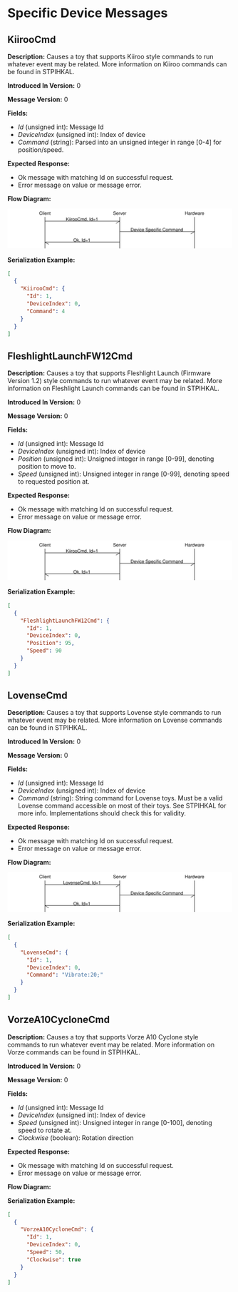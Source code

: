 # Specific Device Messages

## KiirooCmd

**Description:** Causes a toy that supports Kiiroo style commands to run whatever event may be related. More information on Kiiroo commands can be found in STPIHKAL.

**Introduced In Version:** 0

**Message Version:** 0

**Fields:**

* _Id_ \(unsigned int\): Message Id
* _DeviceIndex_ \(unsigned int\): Index of device
* _Command_ \(string\): Parsed into an unsigned integer in range \[0-4\] for position/speed.

**Expected Response:**

* Ok message with matching Id on successful request.
* Error message on value or message error.

**Flow Diagram:**

![img](kiiroocmd_diagram.svg)

**Serialization Example:**

```json
[
  {
    "KiirooCmd": {
      "Id": 1,
      "DeviceIndex": 0,
      "Command": 4
    }
  }
]
```

## FleshlightLaunchFW12Cmd

**Description:** Causes a toy that supports Fleshlight Launch \(Firmware Version 1.2\) style commands to run whatever event may be related. More information on Fleshlight Launch commands can be found in STPIHKAL.

**Introduced In Version:** 0

**Message Version:** 0

**Fields:**

* _Id_ \(unsigned int\): Message Id
* _DeviceIndex_ \(unsigned int\): Index of device
* _Position_ \(unsigned int\): Unsigned integer in range \[0-99\], denoting position to move to.
* _Speed_ \(unsigned int\): Unsigned integer in range \[0-99\], denoting speed to requested position at.

**Expected Response:**

* Ok message with matching Id on successful request.
* Error message on value or message error.

**Flow Diagram:**

![img](fleshlightlaunchfw12cmd_diagram.svg)

**Serialization Example:**

```json
[
  {
    "FleshlightLaunchFW12Cmd": {
      "Id": 1,
      "DeviceIndex": 0,
      "Position": 95,
      "Speed": 90
    }
  }
]
```

## LovenseCmd

**Description:** Causes a toy that supports Lovense style commands to run whatever event may be related. More information on Lovense commands can be found in STPIHKAL.

**Introduced In Version:** 0

**Message Version:** 0

**Fields:**

* _Id_ \(unsigned int\): Message Id
* _DeviceIndex_ \(unsigned int\): Index of device
* _Command_ \(string\): String command for Lovense toys. Must be a valid Lovense command accessible on most of their toys. See STPIHKAL for more info. Implementations should check this for validity.

**Expected Response:**

* Ok message with matching Id on successful request.
* Error message on value or message error.

**Flow Diagram:**

![img](lovensecmd_diagram.svg)

**Serialization Example:**

```json
[
  {
    "LovenseCmd": {
      "Id": 1,
      "DeviceIndex": 0,
      "Command": "Vibrate:20;"
    }
  }
]
```

## VorzeA10CycloneCmd

**Description:** Causes a toy that supports Vorze A10 Cyclone style commands to run whatever event may be related. More information on Vorze commands can be found in STPIHKAL.

**Introduced In Version:** 0

**Message Version:** 0

**Fields:**

* _Id_ \(unsigned int\): Message Id
* _DeviceIndex_ \(unsigned int\): Index of device
* _Speed_ \(unsigned int\): Unsigned integer in range \[0-100\], denoting speed to rotate at.
* _Clockwise_ \(boolean\): Rotation direction

**Expected Response:**

* Ok message with matching Id on successful request.
* Error message on value or message error.

**Flow Diagram:**

**Serialization Example:**

```json
[
  {
    "VorzeA10CycloneCmd": {
      "Id": 1,
      "DeviceIndex": 0,
      "Speed": 50,
      "Clockwise": true
    }
  }
]
```



